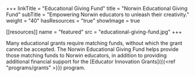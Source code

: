 +++
linkTitle = "Educational Giving Fund"
title     = "Norwin Educational Giving Fund"
subTitle  = "Empowering Norwin educators to unleash their creativity."
weight    = "40"
hasResources = "true"
showImage = true

[[resources]]
  name = "featured"
  src  = "educational-giving-fund.jpg"
+++

Many educational grants require matching funds, without which the grant cannot be accepted. The Norwin Educational Giving Fund helps provide those matching funds to Norwin educators, in addition to providing additional financial support for the [Educator Innovation Grants]({{<ref "programs/grants" >}}) program.
